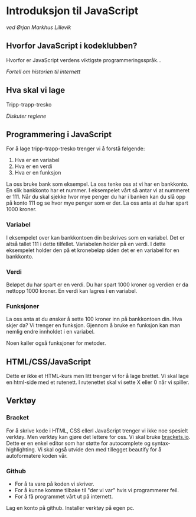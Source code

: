 # Introduksjon til JavaScript
_ved Ørjan Markhus Lillevik_

## Hvorfor JavaScript i kodeklubben?
Hvorfor er JavaScript verdens viktigste programmeringsspråk...

_Fortell om historien til internett_

## Hva skal vi lage
Tripp-trapp-tresko

_Diskuter reglene_

## Programmering i JavaScript
For å lage tripp-trapp-tresko trenger vi å forstå følgende:

1. Hva er en variabel
2. Hva er en verdi
3. Hva er en funksjon

La oss bruke bank som eksempel. La oss tenke oss at vi har en bankkonto. En slik bankkonto har et nummer. I eksempelet vårt så antar vi at nummeret er 111. Når du skal sjekke hvor mye penger du har i banken kan du slå opp på konto 111 og se hvor mye penger som er der. La oss anta at du har spart 1000 kroner.
### Variabel
I eksempelet over kan bankkontoen din beskrives som en variabel. Det er altså tallet 111 i dette tilfellet. Variabelen holder på en verdi. I dette eksempelet holder den på et kronebeløp siden det er en variabel for en bankkonto.

### Verdi
Beløpet du har spart er en verdi. Du har spart 1000 kroner og verdien er da nettopp 1000 kroner. En verdi kan lagres i en variabel.

### Funksjoner
La oss anta at du ønsker å sette 100 kroner inn på bankkontoen din. Hva skjer da? Vi trenger en funksjon. Gjennom å bruke en funksjon kan man nemlig endre innholdet i en variabel.

Noen kaller også funksjoner for metoder.

## HTML/CSS/JavaScript
Dette er ikke et HTML-kurs men litt trenger vi for å lage brettet. Vi skal lage en html-side med et rutenett. I rutenettet skal vi sette X eller 0 når vi spiller.

## Verktøy
### Bracket
For å skrive kode i HTML, CSS ellerl JavaScript trenger vi ikke noe spesielt verktøy. Men verktøy kan gjøre det lettere for oss. Vi skal bruke [brackets.io](http://brackets.io). Dette er en enkel editor som har støtte for autocomplete og syntax-highlighting. Vi skal også utvide den med tillegget beautify for å autoformatere koden vår.

### Github
* For å ta vare på koden vi skriver. 
* For å kunne komme tilbake til "der vi var" hvis vi programmerer feil. 
* For å få programmet vårt ut på internett.

Lag en konto på github. Installer verktøy på egen pc.
